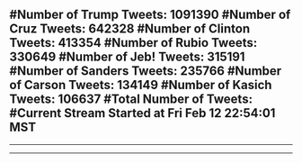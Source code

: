 #Number of Trump Tweets: 1091390
#Number of Cruz Tweets: 642328
#Number of Clinton Tweets: 413354
#Number of Rubio Tweets: 330649
#Number of Jeb! Tweets: 315191
#Number of Sanders Tweets: 235766
#Number of Carson Tweets: 134149
#Number of Kasich Tweets: 106637
#Total Number of Tweets:  
#Current Stream Started at Fri Feb 12 22:54:01 MST
---
---
---
